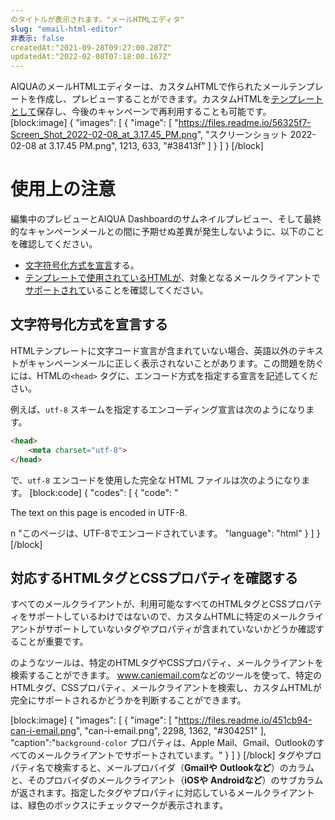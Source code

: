 ```yaml
---
のタイトルが表示されます。"メールHTMLエディタ"
slug: "email-html-editor"
非表示: false
createdAt:"2021-09-28T09:27:00.287Z"
updatedAt:"2022-02-08T07:18:00.167Z"
---
```

AIQUAのメールHTMLエディターは、カスタムHTMLで作られたメールテンプレートを作成し、プレビューすることができます。カスタムHTMLを[テンプレートとして](doc:email-templates)保存し、今後のキャンペーンで再利用することも可能です。
\[block:image]
{
  "images": \[
    {
      "image": \[
            "https://files.readme.io/56325f7-Screen_Shot_2022-02-08_at_3.17.45_PM.png",
          "スクリーンショット 2022-02-08 at 3.17.45 PM.png",
        1213,
        633,
        "#38413f"
      ]
}
]
}
\[/block]
# 使用上の注意
編集中のプレビューとAIQUA Dashboardのサムネイルプレビュー、そして最終的なキャンペーンメールとの間に予期せぬ差異が発生しないように、以下のことを確認してください。
* [文字符号化方式を宣言](#declare-a-character-encoding-scheme)する。
* [テンプレートで使用されているHTMLが](#check-for-supported-html-tags-and-css-properties)、対象となるメールクライアントで[サポートされて](#check-for-supported-html-tags-and-css-properties)いることを確認してください。

## 文字符号化方式を宣言する
HTMLテンプレートに文字コード宣言が含まれていない場合、英語以外のテキストがキャンペーンメールに正しく表示されないことがあります。この問題を防ぐには、HTMLの`<head>` タグに、エンコード方式を指定する宣言を記述してください。

例えば、`utf-8` スキームを指定するエンコーディング宣言は次のようになります。
```html
<head>
    <meta charset="utf-8">
</head>
```

で、`utf-8` エンコードを使用した完全な HTML ファイルは次のようになります。
\[block:code]
{
  "codes": \[
    {
      "code": "<html></html></html></html> <head></html> <meta charset="utf-8"> <!-- Encoding declaration --> <title>AIQUA Email HTML Editor</title></head></body></html> <p>The text on this page is encoded in UTF-8.</p>n </body></html> "このページは、UTF-8でエンコードされています。
      "language": "html"
    }
  ]
}
\[/block]
## 対応するHTMLタグとCSSプロパティを確認する
すべてのメールクライアントが、利用可能なすべてのHTMLタグとCSSプロパティをサポートしているわけではないので、カスタムHTMLに特定のメールクライアントがサポートしていないタグやプロパティが含まれていないかどうか確認することが重要です。

のようなツールは、特定のHTMLタグやCSSプロパティ、メールクライアントを検索することができます。 <a href="https://www.caniemail.com" target="_blank">www.caniemail.com</a>などのツールを使って、特定のHTMLタグ、CSSプロパティ、メールクライアントを検索し、カスタムHTMLが完全にサポートされるかどうかを判断することができます。

\[block:image]
{
  "images": \[
    {
      "image": \[
              "https://files.readme.io/451cb94-can-i-email.png",
            "can-i-email.png",
          2298,
        1362,
        "#304251"
      ],
"caption":"`background-color` プロパティは、Apple Mail、Gmail、Outlookのすべてのメールクライアントでサポートされています。"
}
]
}
\[/block]
タグやプロパティ名で検索すると、メールプロバイダ（**Gmailや** **Outlookなど**）のカラムと、そのプロバイダのメールクライアント（**iOSや** **Androidなど**）のサブカラムが返されます。指定したタグやプロパティに対応しているメールクライアントは、緑色のボックスにチェックマークが表示されます。